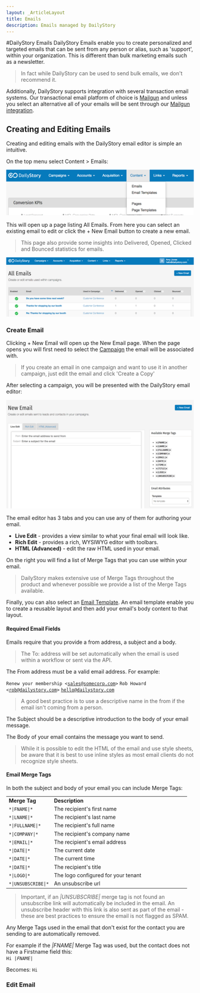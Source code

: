 ```yaml
---
layout: _ArticleLayout
title: Emails
description: Emails managed by DailyStory
---
```

#DailyStory Emails
DailyStory Emails enable you to create personalized and targeted emails that can be sent from any person or alias, such as 'support', within your organization. This is different than bulk marketing emails such as a newsletter.

> In fact while DailyStory can be used to send bulk emails, we don't recommend it.

Additionally, DailyStory supports integration with several transaction email systems. Our transactional email platform of choice is [Mailgun](https://www.mailgun.com) and unless you select an alternative all of your emails will be sent through our [Mailgun integration](/integrations/mailgun).

## Creating and Editing Emails
Creating and editing emails with the DailyStory email editor is simple an intuitive.

On the top menu select Content > Emails:

![Emails Menu](/articles/features/emails-01.png "Email Menu")

This will open up a page listing All Emails. From here you can select an existing email to edit or click the + New Email button to create a new email.

> This page also provide some insights into Delivered, Opened, Clicked and Bounced statistics for emails.

![All Emails](/articles/features/emails-02.png "All Emails")

### Create Email
Clicking + New Email will open up the New Email page. When the page opens you will first need to select the [Campaign](/campaigns) the email will be associated with.

> If you create an email in one campaign and want to use it in another campaign, just edit the email and click 'Create a Copy'

After selecting a campaign, you will be presented with the DailyStory email editor:

![New Email](/articles/features/emails-03.png "All Email")

The email editor has 3 tabs and you can use any of them for authoring your email.

* **Live Edit** - provides a view similar to what your final email will look like.
* **Rich Edit** - provides a rich, WYSIWYG editor with toolbars.
* **HTML (Advanced)** - edit the raw HTML used in your email.

On the right you will find a list of Merge Tags that you can use within your email. 

> DailyStory makes extensive use of Merge Tags throughout the product and whenever possible we provide a list of the Merge Tags available.  

Finally, you can also select an [Email Template](/features/email-templates). An email template enable you to create a reusable layout and then add your email's body content to that layout.

#### Required Email Fields
Emails require that you provide a from address, a subject and a body.

> The To: address will be set automatically when the email is used within a workflow or sent via the API.

The From address must be a valid email address. For example:

<code>Renew your membership &lt;sales@somecorp.com&gt;</code>
<code>Rob Howard &lt;rob@dailystory.com&gt;</code>
<code>hello@dailystory.com</code>

> A good best practice is to use a descriptive name in the from if the email isn't coming from a person.

The Subject should be a descriptive introduction to the body of your email message.

The Body of your email contains the message you want to send.

> While it is possible to edit the HTML of the email and use style sheets, be aware that it is best to use inline styles as most email clients do not recognize style sheets.

#### Email Merge Tags
In both the subject and body of your email you can include Merge Tags:
<table class="table">
<tbody>
<tr>
<td><strong>Merge Tag</strong></td>
<td><strong>Description</strong></td>
</tr>
<tr>
<td width="25%" nowrap><code>*|FNAME|*</code></td>
<td>The recipient's first name</td>
</tr>
<tr>
<td width="25%" nowrap><code>*|LNAME|*</code></td>
<td>The recipient's last name</td>
</tr>
<tr>
<td width="25%" nowrap><code>*|FULLNAME|*</code></td>
<td>The recipient's full name</td>
</tr>
<tr>
<td width="25%" nowrap><code>*|COMPANY|*</code></td>
<td>The recipient's company name</td>
</tr>
<tr>
<td width="25%" nowrap><code>*|EMAIL|*</code></td>
<td>The recipient's email address</td>
</tr>
<tr>
<td width="25%" nowrap><code>*|DATE|*</code></td>
<td>The current date</td>
</tr>
<tr>
<td width="25%" nowrap><code>*|DATE|*</code></td>
<td>The current time</td>
</tr>
<tr>
<td width="25%" nowrap><code>*|DATE|*</code></td>
<td>The recipient's title</td>
</tr>
<tr>
<td width="25%" nowrap><code>*|LOGO|*</code></td>
<td>The logo configured for your tenant</td>
</tr>
<tr>
<td width="25%" nowrap><code>*|UNSUBSCRIBE|*</code></td>
<td>An unsubscribe url</td>
</tr>
</tbody>
</table>

> Important, if an *|UNSUBSCRIBE|* merge tag is not found an unsubscribe link will automatically be included in the email. An unsubscribe header with this link is also sent as part of the email - these are best practices to ensure the email is not flagged as SPAM.

Any Merge Tags used in the email that don't exist for the contact you are sending to are automatically removed.

For example if the *|FNAME|* Merge Tag was used, but the contact does not have a Firstname field this:	
<code>Hi *|FNAME|*</code>

Becomes:
<code>Hi</code>
### Edit Email
	

